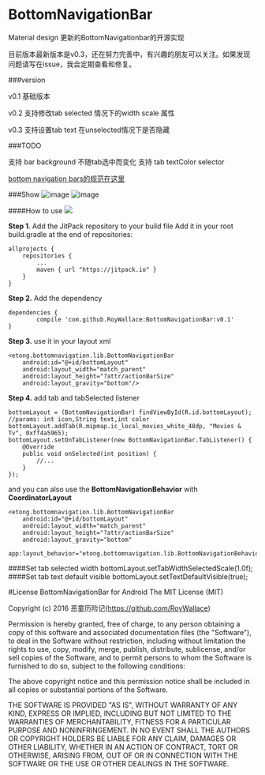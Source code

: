 # BottomNavigationBar
Material design 更新的BottomNavigationbar的开源实现

目前版本最新版本是v0.3，还在努力完善中，有兴趣的朋友可以关注。如果发现问题请写在issue，我会定期查看和修复。

###version

v0.1 基础版本

v0.2 支持修改tab selected 情况下的width scale 属性

v0.3 支持设置tab text 在unselected情况下是否隐藏

###TODO

 支持 bar background 不随tab选中而变化
 支持 tab textColor selector


[bottom navigation bars的规范在这里](https://www.google.com/design/spec/components/bottom-navigation.html)

###Show
![image](https://github.com/RoyWallace/BottomNavigationBar/blob/master/gif/v0.2.gif?raw=true)
![image](https://github.com/RoyWallace/BottomNavigationBar/blob/master/gif/v0.3.gif?raw=true)

####How to use
[![](https://jitpack.io/v/RoyWallace/BottomNavigationBar.svg)](https://jitpack.io/#RoyWallace/BottomNavigationBar)

**Step 1**. Add the JitPack repository to your build file
Add it in your root build.gradle at the end of repositories:

	allprojects {
		repositories {
			...
			maven { url "https://jitpack.io" }
		}
	}
**Step 2.** Add the dependency

	dependencies {
		    compile 'com.github.RoyWallace:BottomNavigationBar:v0.1'
	}

**Step 3.**  use it in your layout xml

	<etong.bottomnavigation.lib.BottomNavigationBar
        android:id="@+id/bottomLayout"
        android:layout_width="match_parent"
        android:layout_height="?attr/actionBarSize"
        android:layout_gravity="bottom"/>
**Step 4.** add tab and tabSelected listener

	bottomLayout = (BottomNavigationBar) findViewById(R.id.bottomLayout);
	//params: int icon,String text,int color
	bottomLayout.addTab(R.mipmap.ic_local_movies_white_48dp, "Movies & Tv", 0xff4a5965);
	bottomLayout.setOnTabListener(new BottomNavigationBar.TabListener() {
	    @Override
	    public void onSelected(int position) {
	        //...
	    }
	});
and you can also use the **BottomNavigationBehavior** with **CoordinatorLayout** 

	<etong.bottomnavigation.lib.BottomNavigationBar
        android:id="@+id/bottomLayout"
        android:layout_width="match_parent"
        android:layout_height="?attr/actionBarSize"
        android:layout_gravity="bottom"
        app:layout_behavior="etong.bottomnavigation.lib.BottomNavigationBehavior"/>

####Set tab selected width
	bottomLayout.setTabWidthSelectedScale(1.0f);
####Set tab text default visible
	bottomLayout.setTextDefaultVisible(true);
	
 

#License
BottomNavigationBar for Android
The MIT License (MIT)

Copyright (c) 2016 恶童历险记(https://github.com/RoyWallace)

Permission is hereby granted, free of charge, to any person obtaining a copy
of this software and associated documentation files (the "Software"), to deal
in the Software without restriction, including without limitation the rights
to use, copy, modify, merge, publish, distribute, sublicense, and/or sell
copies of the Software, and to permit persons to whom the Software is
furnished to do so, subject to the following conditions:

The above copyright notice and this permission notice shall be included in all
copies or substantial portions of the Software.

THE SOFTWARE IS PROVIDED "AS IS", WITHOUT WARRANTY OF ANY KIND, EXPRESS OR
IMPLIED, INCLUDING BUT NOT LIMITED TO THE WARRANTIES OF MERCHANTABILITY,
FITNESS FOR A PARTICULAR PURPOSE AND NONINFRINGEMENT. IN NO EVENT SHALL THE
AUTHORS OR COPYRIGHT HOLDERS BE LIABLE FOR ANY CLAIM, DAMAGES OR OTHER
LIABILITY, WHETHER IN AN ACTION OF CONTRACT, TORT OR OTHERWISE, ARISING FROM,
OUT OF OR IN CONNECTION WITH THE SOFTWARE OR THE USE OR OTHER DEALINGS IN THE
SOFTWARE.


